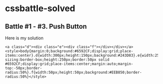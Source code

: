 # cssbattle-solved


## Battle #1 - #3. Push Button
Here is my solution
```
<a class="d"><div class="e"><div class="f"></div></div></a><style>body{margin:0;background:#6592CF;display:grid;place-items:center}.d{width:300px;height:150px;background:#243D83}.e{width:250px;box-sizing:border-box;height:250px;border:50px solid #6592CF;display:grid;place-items:center;margin:auto;margin-top:-50px;border-radius:50%}.f{width:50px;height:50px;background:#EEB850;border-radius:50%}</style>
```
